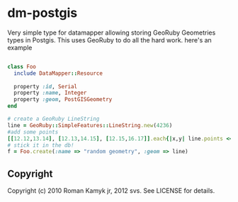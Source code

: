 # dm-postgis

Very simple type for datamapper allowing storing GeoRuby Geometries types in Postgis. This uses GeoRuby to do all the hard work. here's an example

```ruby

class Foo
  include DataMapper::Resource
  
  property :id, Serial
  property :name, Integer
  property :geom, PostGISGeometry
end

# create a GeoRuby LineString
line = GeoRuby::SimpleFeatures::LineString.new(4236)
#add some points
[[12.12,13.14], [12.13,14.15], [12.15,16.17]].each{|x,y| line.points << GeoRuby::SimpleFeatures::Point.from_x_y(x,y)}
# stick it in the db!
f = Foo.create(:name => "random geometry", :geom => line)
```


## Copyright

Copyright (c) 2010 Roman Kamyk jr, 2012 svs. See LICENSE for details.

